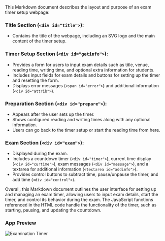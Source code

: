 This Markdown document describes the layout and purpose of an exam timer setup webpage:

### Title Section (`<div id="title">`):

- Contains the title of the webpage, including an SVG logo and the main content of the timer setup.

### Timer Setup Section (`<div id="getinfo">`):

- Provides a form for users to input exam details such as title, venue, reading time, writing time, and optional extra information for students.
- Includes input fields for exam details and buttons for setting up the timer and resetting the form.
- Displays error messages (`<span id="error">`) and additional information (`<div id="attrib">`).

### Preparation Section (`<div id="prepare">`):

- Appears after the user sets up the timer.
- Shows configured reading and writing times along with any optional information.
- Users can go back to the timer setup or start the reading time from here.

### Exam Section (`<div id="exam">`):

- Displayed during the exam.
- Includes a countdown timer (`<div id="timer">`), current time display (`<div id="curtime">`), exam messages (`<div id="message">`), and a textarea for additional information (`<textarea id="addinfo">`).
- Provides control buttons to subtract time, pause/unpause the timer, and add time (`<div id="control">`).

Overall, this Markdown document outlines the user interface for setting up and managing an exam timer, allowing users to input exam details, start the timer, and control its behavior during the exam. The JavaScript functions referenced in the HTML code handle the functionality of the timer, such as starting, pausing, and updating the countdown.

### App Preview
![Examination Timer](https://r2.easyimg.io/p3qokbl4m/examination_timer.jpeg)

